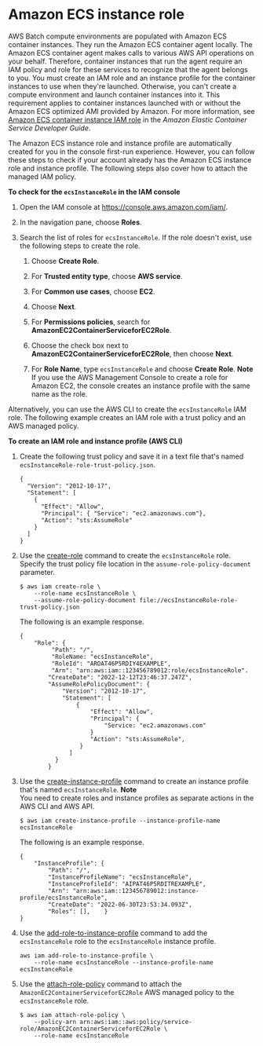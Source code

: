 # Amazon ECS instance role<a name="instance_IAM_role"></a>

AWS Batch compute environments are populated with Amazon ECS container instances\. They run the Amazon ECS container agent locally\. The Amazon ECS container agent makes calls to various AWS API operations on your behalf\. Therefore, container instances that run the agent require an IAM policy and role for these services to recognize that the agent belongs to you\. You must create an IAM role and an instance profile for the container instances to use when they're launched\. Otherwise, you can't create a compute environment and launch container instances into it\. This requirement applies to container instances launched with or without the Amazon ECS optimized AMI provided by Amazon\. For more information, see [Amazon ECS container instance IAM role](https://docs.aws.amazon.com/AmazonECS/latest/developerguide/instance_IAM_role.html) in the *Amazon Elastic Container Service Developer Guide*\.

The Amazon ECS instance role and instance profile are automatically created for you in the console first\-run experience\. However, you can follow these steps to check if your account already has the Amazon ECS instance role and instance profile\. The following steps also cover how to attach the managed IAM policy\.<a name="procedure_check_instance_role"></a>

**To check for the `ecsInstanceRole` in the IAM console**

1. Open the IAM console at [https://console\.aws\.amazon\.com/iam/](https://console.aws.amazon.com/iam/)\.

1. In the navigation pane, choose **Roles**\. 

1. Search the list of roles for `ecsInstanceRole`\. If the role doesn't exist, use the following steps to create the role\.

   1. Choose **Create Role**\. 

   1. For **Trusted entity type**, choose **AWS service**\.

   1. For **Common use cases**, choose **EC2**\.

   1. Choose **Next**\.

   1. For **Permissions policies**, search for **AmazonEC2ContainerServiceforEC2Role**\.

   1. Choose the check box next to **AmazonEC2ContainerServiceforEC2Role**, then choose **Next**\.

   1. For **Role Name**, type `ecsInstanceRole` and choose **Create Role**\.
**Note**  
If you use the AWS Management Console to create a role for Amazon EC2, the console creates an instance profile with the same name as the role\.

Alternatively, you can use the AWS CLI to create the `ecsInstanceRole` IAM role\. The following example creates an IAM role with a trust policy and an AWS managed policy\.<a name="create-iam-role-cli"></a>

**To create an IAM role and instance profile \(AWS CLI\)**

1. Create the following trust policy and save it in a text file that's named `ecsInstanceRole-role-trust-policy.json`\.

   ```
   {
     "Version": "2012-10-17",
     "Statement": [
       {
         "Effect": "Allow",
         "Principal": { "Service": "ec2.amazonaws.com"},
         "Action": "sts:AssumeRole"
       }
     ]
   }
   ```

1. Use the [create\-role](https://docs.aws.amazon.com/cli/latest/reference/iam/create-role.html) command to create the `ecsInstanceRole` role\. Specify the trust policy file location in the `assume-role-policy-document` parameter\.

   ```
   $ aws iam create-role \
       --role-name ecsInstanceRole \
       --assume-role-policy-document file://ecsInstanceRole-role-trust-policy.json
   ```

   The following is an example response\.

   ```
   {
       "Role": {
            "Path": "/",
            "RoleName: "ecsInstanceRole",
            "RoleId": "AROAT46P5RDIY4EXAMPLE",
            "Arn": "arn:aws:iam::123456789012:role/ecsInstanceRole".
           "CreateDate": "2022-12-12T23:46:37.247Z",
           "AssumeRolePolicyDocument": {
               "Version": "2012-10-17",
               "Statement": [
                   {
                       "Effect": "Allow",
                       "Principal": {
                           "Service: "ec2.amazonaws.com"
                       }
                       "Action": "sts:AssumeRole",
                    }
                 ]
             }
           }
   ```

1. Use the [create\-instance\-profile](https://docs.aws.amazon.com/cli/latest/reference/iam/create-instance-profile.html) command to create an instance profile that's named `ecsInstanceRole`\.
**Note**  
You need to create roles and instance profiles as separate actions in the AWS CLI and AWS API\. 

   ```
   $ aws iam create-instance-profile --instance-profile-name ecsInstanceRole
   ```

   The following is an example response\.

   ```
   {
       "InstanceProfile": {
           "Path": "/",
           "InstanceProfileName": "ecsInstanceRole",
           "InstanceProfileId": "AIPAT46P5RDITREXAMPLE",
           "Arn": "arn:aws:iam::123456789012:instance-profile/ecsInstanceRole",
           "CreateDate": "2022-06-30T23:53:34.093Z",
           "Roles": [],    }
   }
   ```

1. Use the [add\-role\-to\-instance\-profile](https://docs.aws.amazon.com/cli/latest/reference/iam/add-role-to-instance-profile.html) command to add the `ecsInstanceRole` role to the `ecsInstanceRole` instance profile\.

   ```
   aws iam add-role-to-instance-profile \
       --role-name ecsInstanceRole --instance-profile-name ecsInstanceRole
   ```

1. Use the [attach\-role\-policy](https://docs.aws.amazon.com/cli/latest/reference/iam/attach-role-policy.html) command to attach the `AmazonEC2ContainerServiceforEC2Role` AWS managed policy to the `ecsInstanceRole` role\.

   ```
   $ aws iam attach-role-policy \
       --policy-arn arn:aws:iam::aws:policy/service-role/AmazonEC2ContainerServiceforEC2Role \
       --role-name ecsInstanceRole
   ```